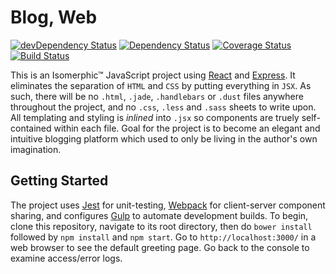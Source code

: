Blog, Web
===

[![devDependency Status](https://david-dm.org/lihengl/blog-web/dev-status.svg)](https://david-dm.org/lihengl/blog-web#info=devDependencies)
[![Dependency Status](https://david-dm.org/lihengl/blog-web.svg)](https://david-dm.org/lihengl/blog-web)
[![Coverage Status](https://coveralls.io/repos/lihengl/blog-web/badge.svg?branch=release)](https://coveralls.io/r/lihengl/blog-web?branch=release)
[![Build Status](https://travis-ci.org/lihengl/blog-web.svg?branch=release)](https://travis-ci.org/lihengl/blog-web)

This is an Isomerphic&trade; JavaScript project using [React](http://facebook.github.io/react/) and [Express](http://expressjs.com/). It eliminates the separation of `HTML` and `CSS` by putting everything in `JSX`. As such, there will be no `.html`, `.jade`, `.handlebars` or `.dust` files anywhere throughout the project, and no `.css`, `.less` and `.sass` sheets to write upon. All templating and styling is *inlined* into `.jsx` so components are truely self-contained within each file. Goal for the project is to become an elegant and intuitive blogging platform which used to only be living in the author's own imagination.

Getting Started
---

The project uses [Jest](https://facebook.github.io/jest/) for unit-testing, [Webpack](http://webpack.github.io/) for client-server component sharing, and configures [Gulp](http://gulpjs.com/) to automate development builds. To begin, clone this repository, navigate to its root directory, then do `bower install` followed by `npm install` and `npm start`. Go to `http://localhost:3000/` in a web browser to see the default greeting page. Go back to the console to examine access/error logs.
